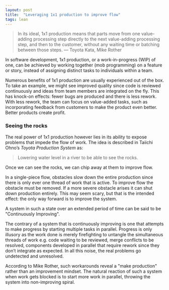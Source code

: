 ```yaml
---
layout: post
title:  "Leveraging 1x1 production to improve flow"
tags: lean
---
```

> In its ideal, 1x1 production means that parts move from one value-adding processing step directly to the next value-adding processing step, and then to the customer, without any waiting time or batching between those steps. — Toyota Kata, Mike Rother

In software development, 1x1 production, or a work-in-progress (WIP) of one, can be achieved by working together (mob programming) on a feature or story, instead of assigning distinct tasks to individuals within a team.

Numerous benefits of 1x1 production are usually experienced out of the box. To take an example, we might see improved quality since code is reviewed continuously and ideas from team members are integrated on the fly. This has knock-on effects: fewer bugs are produced and there is less rework. With less rework, the team can focus on value-added tasks, such as incorporating feedback from customers to make the product even better. Better products create profit.

### Seeing the rocks

The real power of 1x1 production however lies in its ability to expose problems that impede the flow of work. The idea is described in Taiichi Ohno’s _Toyota Production System_ as:

> Lowering water level in a river to be able to see the rocks.

Once we can see the rocks, we can chip away at them to improve flow.

In a single-piece flow, obstacles slow down the entire production since there is only ever one thread of work that is active. To improve flow the obstacle must be removed. If a more severe obstacle arises it can shut down production entirely. This may seem scary, but that is the intended effect: the only way forward is to improve the system.

A system in such a state over an extended period of time can be said to be "Continuously Improving".

The contrary of a system that is continuously improving is one that attempts to make progress by starting multiple tasks in parallel. Progress is only illusory as the work done is merely firefighting to untangle the simultaneous threads of work e.g. code waiting to be reviewed, merge conflicts to be resolved, components developed in parallel that require rework since they don’t integrate as expected. In all this noise, the real problems go undetected and unresolved.

According to Mike Rother, such workarounds reveal a "make production" rather than an improvement mindset. The natural reaction of such a system when work gets blocked is to start more work in parallel, throwing the system into non-improving spiral.
